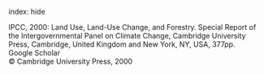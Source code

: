 index: hide

<div class="Citation">

  <div class="Citation-body">
    <div class="Citation-text">IPCC, 2000: <span class="Article-bookTitle">Land Use, Land-Use Change, and Forestry. Special Report of the Intergovernmental Panel on Climate Change, </span>Cambridge University Press, Cambridge, United Kingdom and New York, NY, USA, 377pp.</div>
    <div class="Citation-links">
      <div class="CitationLink" data-href="https://scholar.google.com/scholar?q=Land+Use%2C+Land-Use+Change%2C+and+Forestry.+Special+Report+of+the+Intergovernmental+Panel+on+Climate+Change+">
        <div class="CitationLink-icon CitationLink-Scholar"></div>
        <div class="CitationLink-text">Google Scholar</div>
      </div>
    </div>
  </div>
</div>


<div class="Citation-copy">
&copy; Cambridge University Press, 2000
</div>